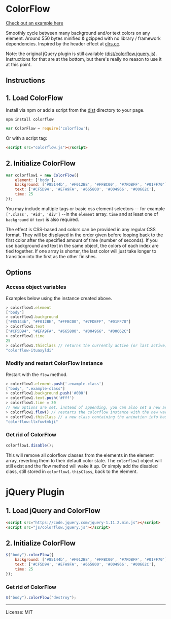 # ColorFlow

[Check out an example here](https://henrygd.me/ColorFlow)

Smoothly cycle between many background and/or text colors on any element. Around 550 bytes minified & gzipped with no library / framework dependencies. Inspired by the header effect at [clrs.cc](http://clrs.cc/).

Note: the original jQuery plugin is still available ([dist/colorflow.jquery.js](dist/colorflow.jquery.js)). Instructions for that are at the bottom, but there's really no reason to use it at this point.

## Instructions

## 1. Load ColorFlow

Install via npm or add a script from the [dist](dist) directory to your page.

```
npm install colorflow
```

```javascript
var ColorFlow = require('colorflow');
```

Or with a script tag:

```html
<script src="colorflow.js"></script>
```

## 2. Initialize ColorFlow

```javascript
var colorflow1 = new ColorFlow({
    element: ['body'],
    background: ['#85144b', '#F012BE', '#FFBC00', '#7FDBFF', '#01FF70'],
    text: ['#CF5D94', '#EFA9FA', '#665800', '#004966', '#00662C'],
    time: 25
});
```
You may include multiple tags or basic css element selectors -- for example `['.class', '#id', 'div']` --in the `element` array. `time` and at least one of `background` or `text` is also required.

The effect is CSS-based and colors can be provided in any regular CSS format. They will be displayed in the order given before looping back to the first color after the specified amount of time (number of seconds). If you use background and text in the same object, the colors of each index are tied together. If one array is shorter, the last color will just take longer to transition into the first as the other finishes.

## Options

### Access object variables

Examples below using the instance created above.

```javascript
> colorflow1.element
["body"]
> colorflow1.background
["#85144b", "#F012BE", "#FFBC00", "#7FDBFF", "#01FF70"]
> colorflow1.text
["#CF5D94", "#EFA9FA", "#665800", "#004966", "#00662C"]
> colorflow1.time
25
> colorflow1.thisClass // returns the currently active (or last active) colorflow class
"colorflow-ituaxyldi"
```

### Modify and restart ColorFlow instance

Restart with the `flow` method.

```javascript
> colorflow1.element.push('.example-class')
["body", ".example-class"]
> colorflow1.background.push('#000')
> colorflow1.text.push('#fff')
> colorflow1.time = 30
// new options are set. instead of appending, you can also set a new array using, for example, colorflow1.text = ['#000', '#fff']
> colorflow1.flow() // restarts the colorflow instance with the new variables - in this case, the revised effect will also be applied to example-class.
> colorflow1.thisClass // a new class containing the animation info has been created and applied to the elements
"colorflow-llxfuwtmkji"
```

### Get rid of ColorFlow

```javascript
colorflow1.disable();
```
This will remove all colorflow classes from the elements in the element array, reverting them to their default color state. The `colorflow1` object will still exist and the flow method will wake it up. Or simply add the disabled class, still stored in `colorflow1.thisClass`, back to the element.


# jQuery Plugin

## 1. Load jQuery and ColorFlow

```html
<script src="https://code.jquery.com/jquery-1.11.2.min.js"></script>
<script src="js/colorflow.jquery.js"></script>
```

## 2. Initialize ColorFlow

```javascript
$("body").colorFlow({
    background: ['#85144b', '#F012BE', '#FFBC00', '#7FDBFF', '#01FF70'],
    text: ['#CF5D94', '#EFA9FA', '#665800', '#004966', '#00662C'],
    time: 25
});
```

### Get rid of ColorFlow

```javascript
$("body").colorFlow("destroy");
```

---

License: MIT
